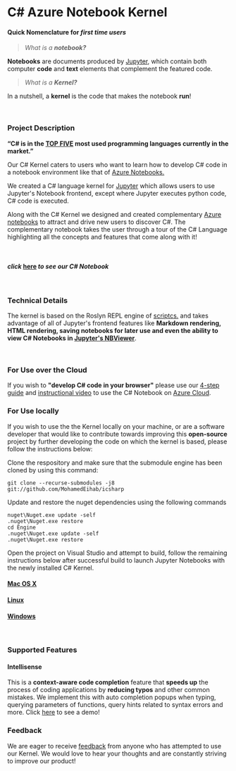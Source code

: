 # C# Azure Notebook Kernel

#### Quick Nomenclature for *first time users*

> *What is a **notebook?*** 

   **Notebooks** are documents produced by [Jupyter](http://jupyter.org), which contain both computer **code** and **text** elements that complement the featured code.

> *What is a **Kernel?***
 
   In a nutshell, a **kernel** is the code that makes the notebook **run**!
   
&nbsp;
&nbsp;

### Project Description 

**“C# is in the [TOP FIVE](https://spectrum.ieee.org/static/interactive-the-top-programming-languages-2017) most used programming languages currently in the market.”**

Our C# Kernel caters to users who want to learn how to develop C# code in a notebook environment like that of [Azure Notebooks.](https://notebooks.azure.com/) 

We created a C# language kernel for [Jupyter](http://jupyter.org) which allows users to use Jupyter's Notebook frontend, except where Jupyter executes python code, C# code is executed. 

Along with the C# Kernel we designed and created complementary [Azure notebooks](https://notebooks.azure.com/)  to attract and drive new users to discover C#. The complementary notebook takes the user through a tour of the C# Language highlighting all the concepts and features that come along with it! 

&nbsp;

#### **_click_** [here](https://github.com/omerouz/icsharpBuild/blob/master/C%23%20Tutorial/CSharpTutorial.ipynb) **_to see our C# Notebook_** 

&nbsp;

### Technical Details 

The kernel is based on the Roslyn REPL engine of [scriptcs.](http://scriptcs.net/) and takes advantage of all of Jupyter's frontend features like **Markdown rendering,
HTML rendering, saving notebooks for later use and even the ability to view C# Notebooks in [Jupyter's NBViewer](http://nbviewer.jupyter.org/)**.

&nbsp;

### For Use over the Cloud

If you wish to **"develop C# code in your browser"** please use our [4-step guide](https://github.com/MohamedEihab/icsharp/blob/406c6e1b5c4e4bb5b8f572dc84478cedd8c0fd83/Documentation/User_Guidance_C%23Kernel_Setup/C-Azure-Deployment-Steps.pdf) and [instructional video](https://drive.google.com/open?id=1bufPJQdYsznr3HR637oJy615Ad0btq8C) to use the C# Notebook on [Azure Cloud](https://azure.microsoft.com/en-gb/).

### For Use locally

If you wish to use the the Kernel locally on your machine, or are a software developer that would like to contribute towards improving this **open-source** project by further developing the code on which the kernel is based, please follow the instructions below:

Clone the respository and make sure that the submodule engine has been cloned by using this command:

`git clone --recurse-submodules -j8 git://github.com/MohamedEihab/icsharp`
  
Update and restore the nuget dependencies using the following commands

```
nuget\Nuget.exe update -self
.nuget\Nuget.exe restore
cd Engine
.nuget\Nuget.exe update -self
.nuget\Nuget.exe restore
```

Open the project on Visual Studio and attempt to build, follow the remaining instructions below after successful build to launch Jupyter Notebooks with the newly installed C# Kernel.

#### [Mac OS X](https://github.com/zabirauf/icsharp/wiki/Install-on-Mac-OS-X)

#### [Linux](https://github.com/zabirauf/icsharp/wiki/Install-on-Unix-(Debian-7.8))

#### [Windows](https://github.com/zabirauf/icsharp/wiki/Installation)

&nbsp;

### Supported Features

#### Intellisense

This is a **context-aware code completion** feature that **speeds up** the process of coding applications by **reducing typos** and other common mistakes. We implement this with auto completion popups when typing, querying parameters of functions, query hints related to syntax errors and more. Click [here](https://drive.google.com/open?id=1OCNb8y_e0By4pjUn1ilZ95m_9ulpHFHA) to see a demo!

### Feedback
We are eager to receive [feedback](mailto:zabirauf@gmail.com) from anyone who has attempted to use our Kernel. We would love to hear
your thoughts and are constantly striving to improve our product!





